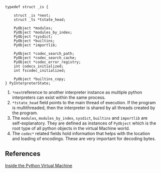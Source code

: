 

```
typedef struct _is {

    struct _is *next;
    struct _ts *tstate_head;

    PyObject *modules;
    PyObject *modules_by_index;
    PyObject *sysdict;
    PyObject *builtins;
    PyObject *importlib;

    PyObject *codec_search_path;
    PyObject *codec_search_cache;
    PyObject *codec_error_registry;
    int codecs_initialized;
    int fscodec_initialized;

    PyObject *builtins_copy;
} PyInterpreterState;
```

1. `*next`reference to another interpreter instance as multiple python interpreters can exist within the same process.
2. `*tstate_head` field points to the main thread of execution. If the program is multithreaded, then the interpreter is shared by all threads created by the program.
3. The `modules`, `modules_by_index`, `sysdict`, `builtins` and `importlib` are self-explanatory. They are defined as instances of `PyObject` which is the root type of all python objects in the virtual Machine world. 
4. The `codec*` related fields hold information that helps with the location and loading of encodings. These are very important for decoding bytes.

## References
[Inside the Python Virtual Machine](https://leanpub.com/insidethepythonvirtualmachine/read)
